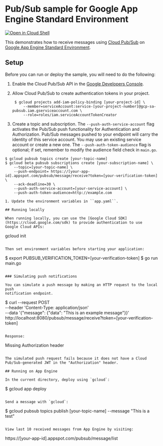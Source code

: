 #  Pub/Sub sample for Google App Engine Standard Environment

[![Open in Cloud Shell][shell_img]][shell_link]

[shell_img]: http://gstatic.com/cloudssh/images/open-btn.png
[shell_link]: https://console.cloud.google.com/cloudshell/open?git_repo=https://github.com/GoogleCloudPlatform/golang-samples&page=editor&open_in_editor=appengine/go11x/pubsub/authenicated_push/README.md

This demonstrates how to receive messages using [Cloud Pub/Sub](https://cloud.google.com/pubsub) on
[Google App Engine Standard Environment](https://cloud.google.com/appengine/docs/standard/).

## Setup

Before you can run or deploy the sample, you will need to do the following:

1. Enable the Cloud Pub/Sub API in the 
[Google Developers Console](https://console.developers.google.com/project/_/apiui/apiview/pubsub/overview).

2. Allow Cloud Pub/Sub to create authentication tokens in your project.

        $ gcloud projects add-iam-policy-binding [your-project-id] \
            --member=serviceAccount:service-[your-project-number]@gcp-sa-pubsub.iam.gserviceaccount.com \
            --role=roles/iam.serviceAccountTokenCreator

3. Create a topic and subscription. The `--push-auth-service-account` flag activates the Pub/Sub push functionality for
Authentication and Authorization. Pub/Sub messages pushed to your endpoint will carry the identity of this service
account. You may use an existing service account or create a new one. The `--push-auth-token-audience` flag is optional;
if set, remember to modify the audience field check in `main.go`.

```
$ gcloud pubsub topics create [your-topic-name]
$ gcloud beta pubsub subscriptions create [your-subscription-name] \
    --topic=[your-topic-name] \
    --push-endpoint= https://[your-app-id].appspot.com/pubsub/message/receive?token=[your-verification-token] \
    --ack-deadline=30 \
    --push-auth-service-account=[your-service-account] \
    --push-auth-token-audience=http://example.com

1. Update the environment variables in ``app.yaml``.

## Running locally

When running locally, you can use the [Google Cloud SDK](https://cloud.google.com/sdk) to provide authentication to use
Google Cloud APIs:

```
gcloud init
```

Then set environment variables before starting your application:

```
$ export PUBSUB_VERIFICATION_TOKEN=[your-verification-token]
$ go run main.go
```

### Simulating push notifications

You can simulate a push message by making an HTTP request to the local push
notification endpoint.

```
$ curl --request POST \
--header 'Content-Type: application/json' \
--data '{"message": {"data": "This is an example message"}}' \
http://localhost:8080/pubsub/message/receive?token=[your-verification-token]
```

Response:

```
Missing Authorization header
```

The simulated push request fails because it does not have a Cloud Pub/Sub-generated JWT in the "Authorization" header.

## Running on App Engine

In the current directory, deploy using `gcloud`:

```
$ gcloud app deploy
```

Send a message with `gcloud`:

```
$ gcloud pubsub topics publish [your-topic-name] --message "This is a test"
```

View last 10 received messages from App Engine by visiting: 

```
https://[your-app-id].appspot.com/pubsub/message/list
```
